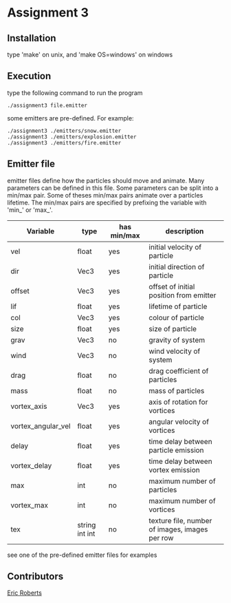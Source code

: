 # Assignment 3

## Installation

type 'make' on unix, and 'make OS=windows' on windows

## Execution

type the following command to run the program

```
./assignment3 file.emitter
```

some emitters are pre-defined. For example:

```
./assignment3 ./emitters/snow.emitter
./assignment3 ./emitters/explosion.emitter
./assignment3 ./emitters/fire.emitter
```

## Emitter file

emitter files define how the particles should move and animate. Many parameters can be defined in this file. Some parameters can be split into a min/max pair. Some of theses min/max pairs animate over a particles lifetime. The min/max pairs are specified by prefixing the variable with 'min_' or 'max_'.

| Variable | type | has min/max | description |
| --- | --- | --- | --- |
| vel | float | yes | initial velocity of particle |
| dir | Vec3 | yes | initial direction of particle |
| offset | Vec3 | yes | offset of initial position from emitter |
| lif | float | yes | lifetime of particle |
| col | Vec3 | yes | colour of particle |
| size | float | yes | size of particle |
| grav | Vec3 | no | gravity of system |
| wind | Vec3 | no | wind velocity of system |
| drag | float | no | drag coefficient of particles |
| mass | float | no | mass of particles |
| vortex_axis | Vec3 | yes | axis of rotation for vortices |
| vortex_angular_vel | float | yes | angular velocity of vortices |
| delay | float | yes | time delay between particle emission |
| vortex_delay | float | yes | time delay between vortex emission |
| max | int | no | maximum number of particles |
| vortex_max | int | no | maximum number of vortices |
| tex | string int int | no | texture file, number of images, images per row |

see one of the pre-defined emitter files for examples

## Contributors

[Eric Roberts](https://github.com/E-Rockalanche)